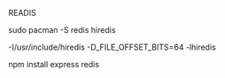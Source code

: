 READIS

   sudo pacman -S redis hiredis
   

-I/usr/include/hiredis -D_FILE_OFFSET_BITS=64 -lhiredis

npm install express redis